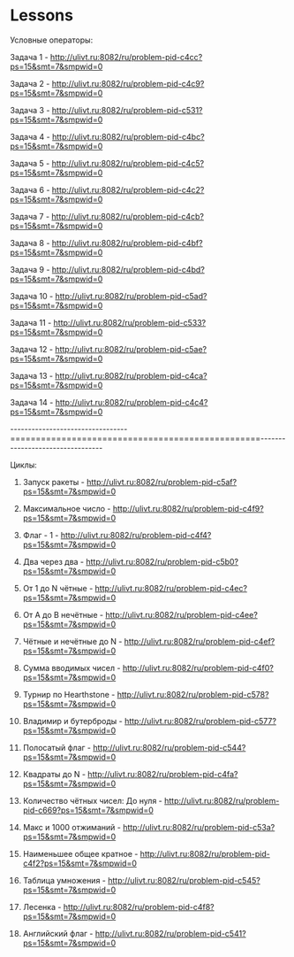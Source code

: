 # Lessons
Условные операторы:

  Задача 1 - http://ulivt.ru:8082/ru/problem-pid-c4cc?ps=15&smt=7&smpwid=0
  
  Задача 2 - http://ulivt.ru:8082/ru/problem-pid-c4c9?ps=15&smt=7&smpwid=0
  
  Задача 3 - http://ulivt.ru:8082/ru/problem-pid-c531?ps=15&smt=7&smpwid=0
  
  Задача 4 - http://ulivt.ru:8082/ru/problem-pid-c4bc?ps=15&smt=7&smpwid=0
  
  Задача 5 - http://ulivt.ru:8082/ru/problem-pid-c4c5?ps=15&smt=7&smpwid=0
  
  Задача 6 - http://ulivt.ru:8082/ru/problem-pid-c4c2?ps=15&smt=7&smpwid=0
  
  Задача 7 - http://ulivt.ru:8082/ru/problem-pid-c4cb?ps=15&smt=7&smpwid=0
  
  Задача 8 - http://ulivt.ru:8082/ru/problem-pid-c4bf?ps=15&smt=7&smpwid=0
  
  Задача 9 - http://ulivt.ru:8082/ru/problem-pid-c4bd?ps=15&smt=7&smpwid=0
  
  Задача 10 - http://ulivt.ru:8082/ru/problem-pid-c5ad?ps=15&smt=7&smpwid=0
  
  Задача 11 - http://ulivt.ru:8082/ru/problem-pid-c533?ps=15&smt=7&smpwid=0
  
  Задача 12 - http://ulivt.ru:8082/ru/problem-pid-c5ae?ps=15&smt=7&smpwid=0
  
  Задача 13 - http://ulivt.ru:8082/ru/problem-pid-c4ca?ps=15&smt=7&smpwid=0
  
  Задача 14 - http://ulivt.ru:8082/ru/problem-pid-c4c4?ps=15&smt=7&smpwid=0
  
---------------------------------=================================================---------------------------------
  
  Циклы:
  
  1) Запуск ракеты - http://ulivt.ru:8082/ru/problem-pid-c5af?ps=15&smt=7&smpwid=0
  
  2) Максимальное число - http://ulivt.ru:8082/ru/problem-pid-c4f9?ps=15&smt=7&smpwid=0
  
  3) Флаг - 1 - http://ulivt.ru:8082/ru/problem-pid-c4f4?ps=15&smt=7&smpwid=0
  
  4) Два через два - http://ulivt.ru:8082/ru/problem-pid-c5b0?ps=15&smt=7&smpwid=0
  
  5) От 1 до N чётные - http://ulivt.ru:8082/ru/problem-pid-c4ec?ps=15&smt=7&smpwid=0
  
  6) От A до B нечётные - http://ulivt.ru:8082/ru/problem-pid-c4ee?ps=15&smt=7&smpwid=0
  
  7) Чётные и нечётные до N - http://ulivt.ru:8082/ru/problem-pid-c4ef?ps=15&smt=7&smpwid=0
  
  8) Сумма вводимых чисел - http://ulivt.ru:8082/ru/problem-pid-c4f0?ps=15&smt=7&smpwid=0
  
  9) Турнир по Hearthstone - http://ulivt.ru:8082/ru/problem-pid-c578?ps=15&smt=7&smpwid=0
  
  10) Владимир и бутерброды - http://ulivt.ru:8082/ru/problem-pid-c577?ps=15&smt=7&smpwid=0
  
  11) Полосатый флаг - http://ulivt.ru:8082/ru/problem-pid-c544?ps=15&smt=7&smpwid=0
  
  12) Квадраты до N - http://ulivt.ru:8082/ru/problem-pid-c4fa?ps=15&smt=7&smpwid=0
  
  13) Количество чётных чисел: До нуля - http://ulivt.ru:8082/ru/problem-pid-c669?ps=15&smt=7&smpwid=0
  
  14) Макс и 1000 отжиманий - http://ulivt.ru:8082/ru/problem-pid-c53a?ps=15&smt=7&smpwid=0
  
  15) Наименьшее общее кратное - http://ulivt.ru:8082/ru/problem-pid-c4f2?ps=15&smt=7&smpwid=0
  
  16) Таблица умножения - http://ulivt.ru:8082/ru/problem-pid-c545?ps=15&smt=7&smpwid=0
  
  17) Лесенка - http://ulivt.ru:8082/ru/problem-pid-c4f8?ps=15&smt=7&smpwid=0
  
  18) Английский флаг - http://ulivt.ru:8082/ru/problem-pid-c541?ps=15&smt=7&smpwid=0
